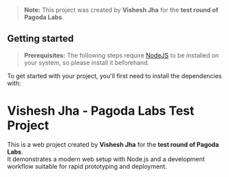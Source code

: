 > **Note:** This project was created by **Vishesh Jha** for the **test round of Pagoda Labs**.

## Getting started

> **Prerequisites:**
> The following steps require [NodeJS](https://nodejs.org/en/) to be installed on your system, so please
> install it beforehand.

To get started with your project, you'll first need to install the dependencies with:

# Vishesh Jha - Pagoda Labs Test Project

This is a web project created by **Vishesh Jha** for the **test round of Pagoda Labs**.  
It demonstrates a modern web setup with Node.js and a development workflow suitable for rapid prototyping and deployment.


